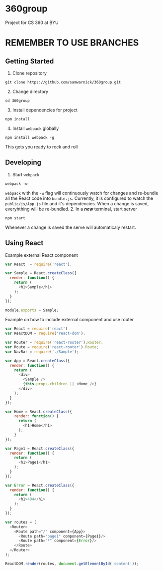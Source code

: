 # 360group
Project for CS 360 at BYU

# **REMEMBER TO USE BRANCHES**

## Getting Started
1. Clone repository

  ```
  git clone https://github.com/samwarnick/360group.git
  ```
2. Change directory

  ```
  cd 360group
  ```
3. Install dependencies for project

  ```
  npm install
  ```
4. Install `webpack` globally

  ```
  npm install webpack -g
  ```

This gets you ready to rock and roll

## Developing
1. Start `webpack`

  ```
  webpack -w
  ```
  `webpack` with the `-w` flag will continuously watch for changes and re-bundle all the React code into `bundle.js`. Currently, it is configured to watch the `public/js/App.js` file and it's dependencies. When a change is saved, everyhthing will be re-bundled.
2. In a ***new*** terminal, start server

  ```
  npm start
  ```
  Whenever a change is saved the serve will automaticaly restart.
  
## Using React
Example external React component
```javascript
var React  = require('react');

var Sample = React.createClass({
  render: function() {
    return (
      <h1>Sample</h1>
    );
  }
});

module.exports = Sample;
```
Example on how to include external component and use router
```javascript
var React = require('react')
var ReactDOM = require('react-dom');

var Router = require('react-router').Router;
var Route = require('react-router').Route;
var NavBar = require('./Sample');

var App = React.createClass({
  render: function() {
    return (
      <div>
        <Sample />
        {this.props.children || <Home />}
      </div>
    );
  }
});

var Home = React.createClass({
    render: function() {
      return (
        <h1>Home</h1>
      );
    }
});

var Page1 = React.createClass({
  render: function() {
    return (
      <h1>Page1</h1>
    );
  }
});

var Error = React.createClass({
  render: function() {
    return (
      <h1>404</h1>
    );
  }
});

var routes = (
  <Router>
    <Route path="/" component={App}>
      <Route path="page1" component={Page1}/>
      <Route path="*" component={Error}/>
    </Route>
  </Router>
);

ReactDOM.render(routes, document.getElementById('content'));
```
